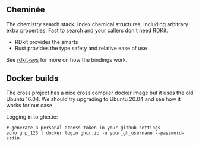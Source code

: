 Cheminée
---

The chemistry search stack. Index chemical structures, including arbitrary extra properties. Fast to search and your callers don't need RDKit.

 * RDkit provides the smarts
 * Rust provides the type safety and relative ease of use

See [rdkit-sys](https://github.com/tureus/rdkit-sys) for more on how the bindings work.

Docker builds
---

The cross project has a nice cross compiler docker image but it uses the old Ubuntu 16.04. We should try upgrading to
Ubuntu 20.04 and see how it works for our case.

Logging in to ghcr.io:

    # generate a personal access token in your github settings
    echo ghp_123 | docker login ghcr.io -u your_gh_username --password-stdin